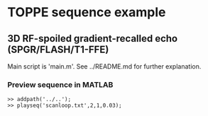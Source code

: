 # TOPPE sequence example 

## 3D RF-spoiled gradient-recalled echo (SPGR/FLASH/T1-FFE)

Main script is 'main.m'. See ../README.md for further explanation.


### Preview sequence in MATLAB
```
>> addpath('../..');
>> playseq('scanloop.txt',2,1,0.03);
```
